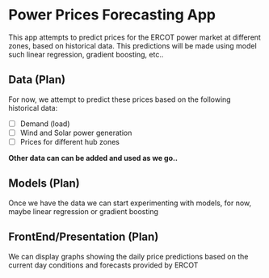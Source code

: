 # Power Prices Forecasting App

This app attempts to predict prices for the ERCOT power market at different zones, 
based on historical data.
This predictions will be made using model such linear regression, gradient 
boosting, etc..


## Data (Plan)
For now, we attempt to predict these prices based on the following historical data:
* [ ] Demand (load)
* [ ] Wind and Solar power generation
* [ ] Prices for different hub zones

**Other data can can be added and used as we go..**

## Models (Plan)
Once we have the data we can start experimenting with models, 
for now, maybe linear regression or gradient boosting

## FrontEnd/Presentation (Plan)
We can display graphs showing the daily price predictions based on the current
day conditions and forecasts provided by ERCOT